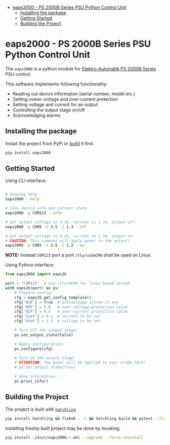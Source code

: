 - [eaps2000 - PS 2000B Series PSU Python Control Unit](#eaps2000---ps-2000b-series-psu-python-control-unit)
  - [Installing the package](#installing-the-package)
  - [Getting Started](#getting-started)
  - [Building the Project](#building-the-project)


# eaps2000 - PS 2000B Series PSU Python Control Unit

The `eaps2000` is a python module for [Elektro-Automatik PS 2000B Series][_ps_2kb_url_] PSU control.

This software implements following functionality:

- Reading out device information (serial number, model etc.)
- Setting ovewr-voltage and over-current protection
- Setting voltage and current for an output
- Controlling the output stage on/off
- Acknowledging alarms

## Installing the package

Install the project from PyPi or [build](#building-the-project) it first.

```bash
pip install eaps2000
```

## Getting Started

Using CLI interface:

```bash

# Showing help
eaps2000 --help

# Show device info and current state
eaps2000 -p COM123 --info

# Set output voltage to 3.3V, current to 1.3A, output off:
eaps2000 -p COM3 -V 3.5 -I 1.3 --off

# Set output voltage to 3.3V, current to 1.3A, output on:
# CAUTION: This command will apply power to the output!
eaps2000 -p COM3 -V 3.5 -I 1.3 --on
```

**NOTE:** Instead `COM123` port a port `/tty/usbACM0` shall be used on Linux.

Using Python interface:

```python
from eaps2000 import eaps2k

port = 'COM123'  # use /tty/ACM0 for linux based system
with eaps2k(port) as ps:
    # Prepare config:
    cfg = eaps2k.get_config_template()
    cfg['ACK'] = True  # acknowledge alarms if any
    cfg['OVP'] = 5.0   # over-voltage-protection value
    cfg['OCP'] = 0.5   # over-current-protection value
    cfg['Iset'] = 0.1  # current to be set
    cfg['Vset'] = 3.3  # coltage to be set

    # Turn off the output stage:
    ps.set_output_state(False)

    # Apply configuration:
    ps.configure(cfg)

    # Turn on the output stage:
    # ATTENTION: The power will be applied to your probe here!
    # ps.set_output_state(True)

    # Show information:
    ps.print_info()
```

## Building the Project

The project is built with [`hatchling`][_hatchling_home_]

```bash
pip install hatchling && flake8 . -v && hatchling build && pytest --flake8
```

Installing freshly built project may be done by invoking:

```bash
pip install ./dist/eaps2000-*.whl --upgrade --force-reinstall
```

[_ps_2kb_url_]: https://elektroautomatik.com/shop/de/produkte/programmierbare-dc-laborstromversorgungen/dc-laborstromversorgungen/serie-ps-2000-b-br-100-bis-332-w/
[_hatchling_home_]: https://hatch.pypa.io/1.9/
